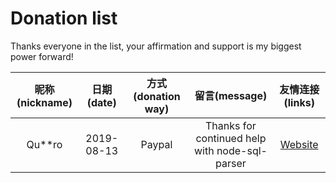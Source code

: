 # Donation list

Thanks everyone in the list, your affirmation and support is my biggest power forward!

|昵称(nickname)|日期(date)|方式(donation way)|留言(message)|友情连接(links)|
|:---:|:---:|:---:|:---:|:---:|
| Qu**ro | 2019-08-13 | Paypal | Thanks for continued help with node-sql-parser | [Website](https://henryneeds.coffee) |